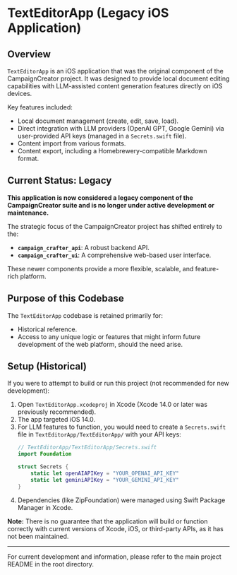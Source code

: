 # TextEditorApp (Legacy iOS Application)

## Overview

`TextEditorApp` is an iOS application that was the original component of the CampaignCreator project. It was designed to provide local document editing capabilities with LLM-assisted content generation features directly on iOS devices.

Key features included:
*   Local document management (create, edit, save, load).
*   Direct integration with LLM providers (OpenAI GPT, Google Gemini) via user-provided API keys (managed in a `Secrets.swift` file).
*   Content import from various formats.
*   Content export, including a Homebrewery-compatible Markdown format.

## Current Status: Legacy

**This application is now considered a legacy component of the CampaignCreator suite and is no longer under active development or maintenance.**

The strategic focus of the CampaignCreator project has shifted entirely to the:
*   **`campaign_crafter_api`**: A robust backend API.
*   **`campaign_crafter_ui`**: A comprehensive web-based user interface.

These newer components provide a more flexible, scalable, and feature-rich platform.

## Purpose of this Codebase

The `TextEditorApp` codebase is retained primarily for:
*   Historical reference.
*   Access to any unique logic or features that might inform future development of the web platform, should the need arise.

## Setup (Historical)

If you were to attempt to build or run this project (not recommended for new development):
1.  Open `TextEditorApp.xcodeproj` in Xcode (Xcode 14.0 or later was previously recommended).
2.  The app targeted iOS 14.0.
3.  For LLM features to function, you would need to create a `Secrets.swift` file in `TextEditorApp/TextEditorApp/` with your API keys:
    ```swift
    // TextEditorApp/TextEditorApp/Secrets.swift
    import Foundation

    struct Secrets {
        static let openAIAPIKey = "YOUR_OPENAI_API_KEY"
        static let geminiAPIKey = "YOUR_GEMINI_API_KEY"
    }
    ```
4.  Dependencies (like ZipFoundation) were managed using Swift Package Manager in Xcode.

**Note:** There is no guarantee that the application will build or function correctly with current versions of Xcode, iOS, or third-party APIs, as it has not been maintained.

---

For current development and information, please refer to the main project README in the root directory.
